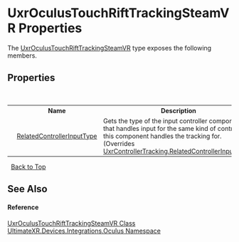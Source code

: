 # UxrOculusTouchRiftTrackingSteamVR Properties
 

The <a href="T_UltimateXR_Devices_Integrations_Oculus_UxrOculusTouchRiftTrackingSteamVR">UxrOculusTouchRiftTrackingSteamVR</a> type exposes the following members.


## Properties
&nbsp;<table><tr><th></th><th>Name</th><th>Description</th></tr><tr><td>![Public property](media/pubproperty.gif "Public property")</td><td><a href="P_UltimateXR_Devices_Integrations_Oculus_UxrOculusTouchRiftTrackingSteamVR_RelatedControllerInputType">RelatedControllerInputType</a></td><td>
Gets the type of the input controller component that handles input for the same kind of controller this component handles the tracking for.
 (Overrides <a href="P_UltimateXR_Devices_UxrControllerTracking_RelatedControllerInputType">UxrControllerTracking.RelatedControllerInputType</a>.)</td></tr></table>&nbsp;
<a href="#uxroculustouchrifttrackingsteamvr-properties">Back to Top</a>

## See Also


#### Reference
<a href="T_UltimateXR_Devices_Integrations_Oculus_UxrOculusTouchRiftTrackingSteamVR">UxrOculusTouchRiftTrackingSteamVR Class</a><br /><a href="N_UltimateXR_Devices_Integrations_Oculus">UltimateXR.Devices.Integrations.Oculus Namespace</a><br />